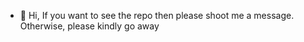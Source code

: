 - 👋 Hi, If you want to see the repo then please shoot me a message. Otherwise, please kindly go away

<!---
Riifia/Riifia is a ✨ special ✨ repository because its `README.md` (this file) appears on your GitHub profile.
You can click the Preview link to take a look at your changes.
--->
